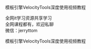 模板引擎VelocityTools深度使用视频教程

全网it学习资源共享学习<br>全网课程都有，欢迎私聊<br>微信：jerryttom<br>

模板引擎VelocityTools深度使用视频教程